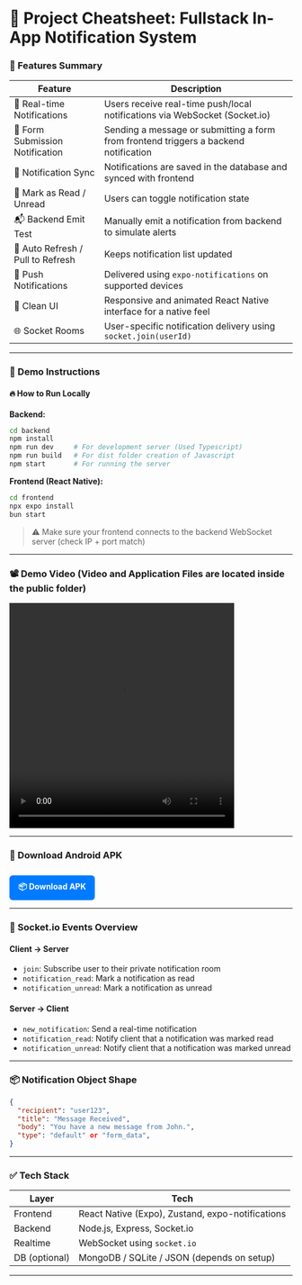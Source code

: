 # 🔖 Project Cheatsheet: Fullstack In-App Notification System

### 🚀 Features Summary

| Feature                           | Description                                                                          |
| --------------------------------- | ------------------------------------------------------------------------------------ |
| 🔔 Real-time Notifications        | Users receive real-time push/local notifications via WebSocket (Socket.io)           |
| 📩 Form Submission Notification   | Sending a message or submitting a form from frontend triggers a backend notification |
| 🔄 Notification Sync              | Notifications are saved in the database and synced with frontend                     |
| 🔕 Mark as Read / Unread          | Users can toggle notification state                                                  |notifications                                      |
| 📬 Backend Emit Test              | Manually emit a notification from backend to simulate alerts                         |
| 🔁 Auto Refresh / Pull to Refresh | Keeps notification list updated                                                      |
| 📱 Push Notifications             | Delivered using `expo-notifications` on supported devices                            |
| 💬 Clean UI                       | Responsive and animated React Native interface for a native feel                     |
| 🌐 Socket Rooms                   | User-specific notification delivery using `socket.join(userId)`                      |

---

### 🧪 Demo Instructions

#### 🔥 How to Run Locally

**Backend:**

```bash
cd backend
npm install
npm run dev     # For development server (Used Typescript)
npm run build   # For dist folder creation of Javascript
npm start       # For running the server
```

**Frontend (React Native):**

```bash
cd frontend
npx expo install
bun start
```

> ⚠️ Make sure your frontend connects to the backend WebSocket server (check IP + port match)

---

### 📽️ Demo Video (Video and Application Files are located inside the public folder)

<video width="400" height="400" controls>
  <source src="https://github.com/Sushank-ghimire/notification-application/tree/main/public/DemoVido.mp4" type="video/mp4">
  Your browser does not support the video tag.
</video>

---

### 📱 Download Android APK

<a href="./public/base.apk" download style="display:inline-block; margin-top: 10px; padding: 10px 16px; background-color: #007bff; color: white; border-radius: 6px; text-decoration: none; font-weight: bold;">
  📦 Download APK
</a>

---

### 📡 Socket.io Events Overview

#### Client → Server

- `join`: Subscribe user to their private notification room
- `notification_read`: Mark a notification as read
- `notification_unread`: Mark a notification as unread

#### Server → Client

- `new_notification`: Send a real-time notification
- `notification_read`: Notify client that a notification was marked read
- `notification_unread`: Notify client that a notification was marked unread

---

### 📦 Notification Object Shape

```json
{
  "recipient": "user123",
  "title": "Message Received",
  "body": "You have a new message from John.",
  "type": "default" or "form_data",
}
```

---

### ✅ Tech Stack

| Layer         | Tech                                             |
| ------------- | ------------------------------------------------ |
| Frontend      | React Native (Expo), Zustand, expo-notifications |
| Backend       | Node.js, Express, Socket.io                      |
| Realtime      | WebSocket using `socket.io`                      |
| DB (optional) | MongoDB / SQLite / JSON (depends on setup)       |

---
